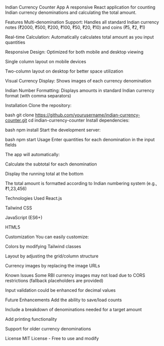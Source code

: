 Indian Currency Counter App
A responsive React application for counting Indian currency denominations and calculating the total amount.

Features
Multi-denomination Support: Handles all standard Indian currency notes (₹2000, ₹500, ₹200, ₹100, ₹50, ₹20, ₹10) and coins (₹5, ₹2, ₹1)

Real-time Calculation: Automatically calculates total amount as you input quantities

Responsive Design: Optimized for both mobile and desktop viewing

Single column layout on mobile devices

Two-column layout on desktop for better space utilization

Visual Currency Display: Shows images of each currency denomination

Indian Number Formatting: Displays amounts in standard Indian currency format (with comma separators)

Installation
Clone the repository:

bash
git clone https://github.com/yourusername/indian-currency-counter.git
cd indian-currency-counter
Install dependencies:

bash
npm install
Start the development server:

bash
npm start
Usage
Enter quantities for each denomination in the input fields

The app will automatically:

Calculate the subtotal for each denomination

Display the running total at the bottom

The total amount is formatted according to Indian numbering system (e.g., ₹1,23,456)

Technologies Used
React.js

Tailwind CSS

JavaScript (ES6+)

HTML5


Customization
You can easily customize:

Colors by modifying Tailwind classes

Layout by adjusting the grid/column structure

Currency images by replacing the image URLs

Known Issues
Some RBI currency images may not load due to CORS restrictions (fallback placeholders are provided)

Input validation could be enhanced for decimal values

Future Enhancements
Add the ability to save/load counts

Include a breakdown of denominations needed for a target amount

Add printing functionality

Support for older currency denominations

License
MIT License - Free to use and modify

